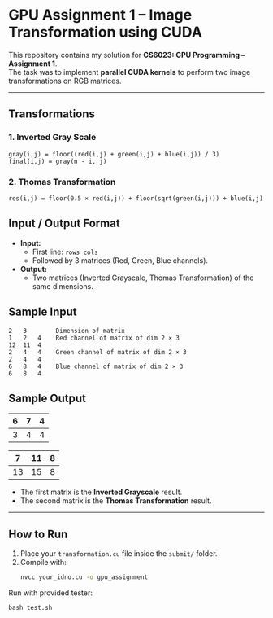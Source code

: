 # GPU Assignment 1 – Image Transformation using CUDA

This repository contains my solution for **CS6023: GPU Programming – Assignment 1**.  
The task was to implement **parallel CUDA kernels** to perform two image transformations on RGB matrices.

---

## Transformations

### 1. Inverted Gray Scale

```
gray(i,j) = floor((red(i,j) + green(i,j) + blue(i,j)) / 3)
final(i,j) = gray(n - i, j)
```

### 2. Thomas Transformation
```
res(i,j) = floor(0.5 × red(i,j)) + floor(sqrt(green(i,j))) + blue(i,j)
```

## Input / Output Format
- **Input:**
  - First line: `rows cols`
  - Followed by 3 matrices (Red, Green, Blue channels).
- **Output:**
  - Two matrices (Inverted Grayscale, Thomas Transformation) of the same dimensions.


## Sample Input

```
2   3        Dimension of matrix
1   2   4    Red channel of matrix of dim 2 × 3
12  11  4
2   4   4    Green channel of matrix of dim 2 × 3
2   4   4
6   8   4    Blue channel of matrix of dim 2 × 3
6   8   4
```



## Sample Output


| 6 | 7 | 4 |
|---|---|---|
| 3 | 4 | 4 |

| 7 |11 | 8 |
|---|---|---|
| 13 | 15 | 8 |


- The first matrix is the **Inverted Grayscale** result.  
- The second matrix is the **Thomas Transformation** result.  

---

## How to Run
1. Place your `transformation.cu` file inside the `submit/` folder.  
2. Compile with:
   ```bash
   nvcc your_idno.cu -o gpu_assignment


Run with provided tester:

`bash test.sh`

